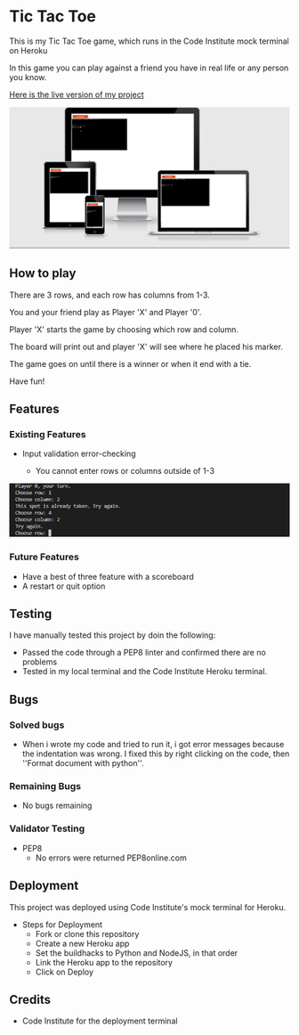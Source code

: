 # Tic Tac Toe

This is my Tic Tac Toe game, which runs in the Code Institute mock terminal on Heroku

In this game you can play against a friend you have in real life or any person you know.

[Here is the live version of my project](https://my-tic-tac-toe-gamee.herokuapp.com/)

![Different devices](assets/images/Responsive.png)

## How to play

There are 3 rows, and each row has columns from 1-3.

You and your friend play as Player 'X' and Player '0'. 

Player 'X' starts the game by choosing which row and column.

The board will print out and player 'X' will see where he placed his marker.

The game goes on until there is a winner or when it end with a tie.

Have fun!

## Features

### Existing Features

- Input validation error-checking

  - You cannot enter rows or columns outside of 1-3

![Error validation](assets/images/Features.png)

### Future Features

- Have a best of three feature with a scoreboard
- A restart or quit option

## Testing

I have manually tested this project by doin the following:

- Passed the code through a PEP8 linter and confirmed there are no problems
- Tested in my local terminal and the Code Institute Heroku terminal.

## Bugs

### Solved bugs

- When i wrote my code and tried to run it, i got error messages because the indentation was wrong. I fixed 
this by right clicking on the code, then ''Format document with python''.

### Remaining Bugs

- No bugs remaining

### Validator Testing

- PEP8
   - No errors were returned PEP8online.com

## Deployment

This project was deployed using Code Institute's mock terminal for Heroku.

- Steps for Deployment
   - Fork or clone this repository
   - Create a new Heroku app
   - Set the buildhacks to Python and NodeJS, in that order
   - Link the Heroku app to the repository
   - Click on Deploy


## Credits 

- Code Institute for the deployment terminal